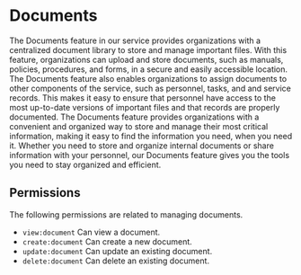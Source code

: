 # Documents

The Documents feature in our service provides organizations with a centralized document library to store and manage important files. With
this feature, organizations can upload and store documents, such as manuals, policies, procedures, and forms, in a secure and easily
accessible location. The Documents feature also enables organizations to assign documents to other components of the service, such as
personnel, tasks, and and service records. This makes it easy to ensure that personnel have access to the most up-to-date versions of
important files and that records are properly documented. The Documents feature provides organizations with a convenient and organized way
to store and manage their most critical information, making it easy to find the information you need, when you need it. Whether you need to
store and organize internal documents or share information with your personnel, our Documents feature gives you the tools you need to stay
organized and efficient.

## Permissions

The following permissions are related to managing documents.

- `view:document` Can view a document.
- `create:document` Can create a new document.
- `update:document` Can update an existing document.
- `delete:document` Can delete an existing document.
